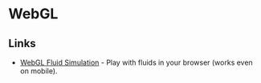 # WebGL

## Links

- [WebGL Fluid Simulation](https://github.com/PavelDoGreat/WebGL-Fluid-Simulation) - Play with fluids in your browser (works even on mobile).
